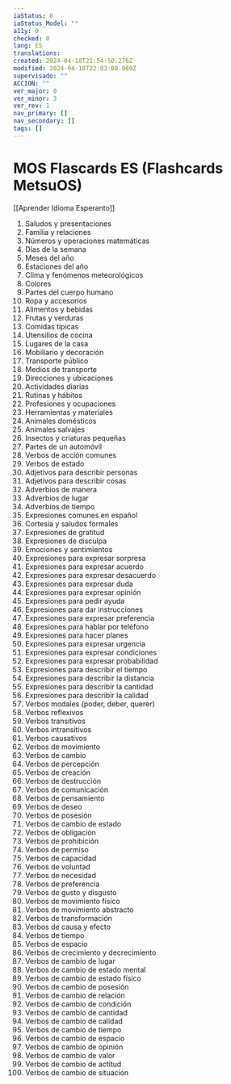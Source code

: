```yaml
---
iaStatus: 0
iaStatus_Model: ""
a11y: 0
checked: 0
lang: ES
translations: 
created: 2024-04-18T21:54:50.276Z
modified: 2024-04-18T22:03:08.969Z
supervisado: ""
ACCION: ""
ver_major: 0
ver_minor: 3
ver_rev: 1
nav_primary: []
nav_secondary: []
tags: []
---
```

# MOS Flascards ES (Flashcards MetsuOS)

[[Aprender Idioma Esperanto]]

1. Saludos y presentaciones
2. Familia y relaciones
3. Números y operaciones matemáticas
4. Días de la semana
5. Meses del año
6. Estaciones del año
7. Clima y fenómenos meteorológicos
8. Colores
9. Partes del cuerpo humano
10. Ropa y accesorios
11. Alimentos y bebidas
12. Frutas y verduras
13. Comidas típicas
14. Utensilios de cocina
15. Lugares de la casa
16. Mobiliario y decoración
17. Transporte público
18. Medios de transporte
19. Direcciones y ubicaciones
20. Actividades diarias
21. Rutinas y hábitos
22. Profesiones y ocupaciones
23. Herramientas y materiales
24. Animales domésticos
25. Animales salvajes
26. Insectos y criaturas pequeñas
27. Partes de un automóvil
28. Verbos de acción comunes
29. Verbos de estado
30. Adjetivos para describir personas
31. Adjetivos para describir cosas
32. Adverbios de manera
33. Adverbios de lugar
34. Adverbios de tiempo
35. Expresiones comunes en español
36. Cortesía y saludos formales
37. Expresiones de gratitud
38. Expresiones de disculpa
39. Emociones y sentimientos
40. Expresiones para expresar sorpresa
41. Expresiones para expresar acuerdo
42. Expresiones para expresar desacuerdo
43. Expresiones para expresar duda
44. Expresiones para expresar opinión
45. Expresiones para pedir ayuda
46. Expresiones para dar instrucciones
47. Expresiones para expresar preferencia
48. Expresiones para hablar por teléfono
49. Expresiones para hacer planes
50. Expresiones para expresar urgencia
51. Expresiones para expresar condiciones
52. Expresiones para expresar probabilidad
53. Expresiones para describir el tiempo
54. Expresiones para describir la distancia
55. Expresiones para describir la cantidad
56. Expresiones para describir la calidad
57. Verbos modales (poder, deber, querer)
58. Verbos reflexivos
59. Verbos transitivos
60. Verbos intransitivos
61. Verbos causativos
62. Verbos de movimiento
63. Verbos de cambio
64. Verbos de percepción
65. Verbos de creación
66. Verbos de destrucción
67. Verbos de comunicación
68. Verbos de pensamiento
69. Verbos de deseo
70. Verbos de posesión
71. Verbos de cambio de estado
72. Verbos de obligación
73. Verbos de prohibición
74. Verbos de permiso
75. Verbos de capacidad
76. Verbos de voluntad
77. Verbos de necesidad
78. Verbos de preferencia
79. Verbos de gusto y disgusto
80. Verbos de movimiento físico
81. Verbos de movimiento abstracto
82. Verbos de transformación
83. Verbos de causa y efecto
84. Verbos de tiempo
85. Verbos de espacio
86. Verbos de crecimiento y decrecimiento
87. Verbos de cambio de lugar
88. Verbos de cambio de estado mental
89. Verbos de cambio de estado físico
90. Verbos de cambio de posesión
91. Verbos de cambio de relación
92. Verbos de cambio de condición
93. Verbos de cambio de cantidad
94. Verbos de cambio de calidad
95. Verbos de cambio de tiempo
96. Verbos de cambio de espacio
97. Verbos de cambio de opinión
98. Verbos de cambio de valor
99. Verbos de cambio de actitud
100. Verbos de cambio de situación
